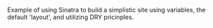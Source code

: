 Example of using Sinatra to build a simplistic
site using variables, the default 'layout', and 
utilizing DRY pricinples. 